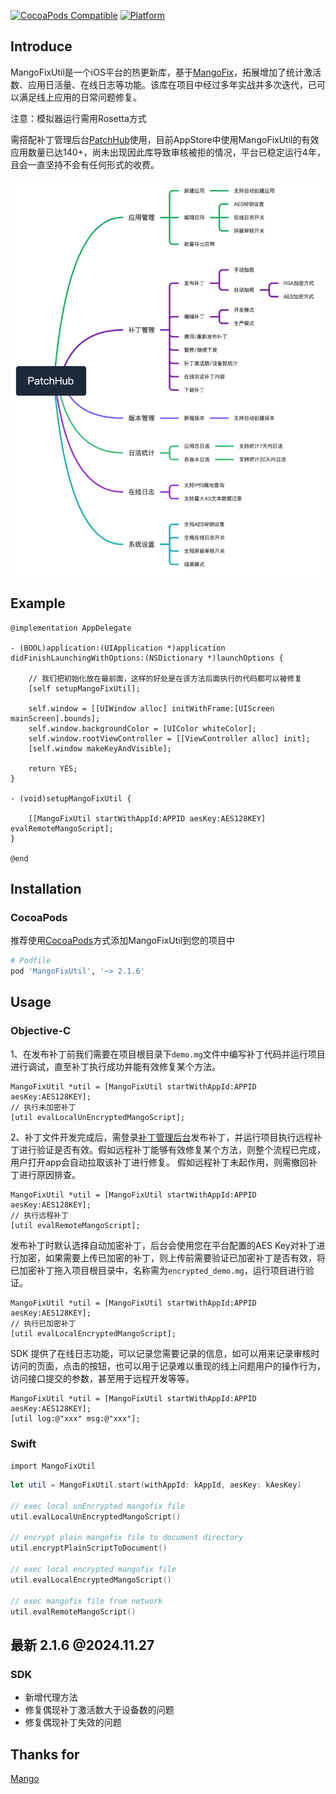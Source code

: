 [![CocoaPods Compatible](https://img.shields.io/cocoapods/v/MangoFixUtil.svg)](https://img.shields.io/cocoapods/v/MangoFixUtil.svg)
[![Platform](https://img.shields.io/cocoapods/p/MangoFixUtil.svg?style=flat)](http://cocoadocs.org/docsets/MangoFixUtil)

## Introduce

MangoFixUtil是一个iOS平台的热更新库，基于[MangoFix](https://github.com/YPLiang19/Mango)，拓展增加了统计激活数、应用日活量、在线日志等功能。该库在项目中经过多年实战并多次迭代，已可以满足线上应用的日常问题修复。

注意：模拟器运行需用Rosetta方式

需搭配补丁管理后台[PatchHub](https://patchhub.top/mangofix/login)使用，目前AppStore中使用MangoFixUtil的有效应用数量已达140+，尚未出现因此库导致审核被拒的情况，平台已稳定运行4年，且会一直坚持不会有任何形式的收费。

<div align="center">
    <img src="Assets/demoImage.png" width=900>
</div>

## Example

```objc
@implementation AppDelegate

- (BOOL)application:(UIApplication *)application didFinishLaunchingWithOptions:(NSDictionary *)launchOptions {

    // 我们把初始化放在最前面，这样的好处是在该方法后面执行的代码都可以被修复
    [self setupMangoFixUtil];
    
    self.window = [[UIWindow alloc] initWithFrame:[UIScreen mainScreen].bounds];
    self.window.backgroundColor = [UIColor whiteColor];
    self.window.rootViewController = [[ViewController alloc] init];
    [self.window makeKeyAndVisible];
            
    return YES;
}

- (void)setupMangoFixUtil {
    
    [[MangoFixUtil startWithAppId:APPID aesKey:AES128KEY] evalRemoteMangoScript];
}

@end
```
## Installation

### CocoaPods

推荐使用[CocoaPods](http://cocoapods.org)方式添加MangoFixUtil到您的项目中

```ruby
# Podfile
pod 'MangoFixUtil', '~> 2.1.6'
```

## Usage

### Objective-C

1、在发布补丁前我们需要在项目根目录下`demo.mg`文件中编写补丁代码并运行项目进行调试，直至补丁执行成功并能有效修复某个方法。

```objc
MangoFixUtil *util = [MangoFixUtil startWithAppId:APPID aesKey:AES128KEY];
// 执行未加密补丁
[util evalLocalUnEncryptedMangoScript];
```

2、补丁文件开发完成后，需登录[补丁管理后台](https://patchhub.top/mangofix/login)发布补丁，并运行项目执行远程补丁进行验证是否有效。假如远程补丁能够有效修复某个方法，则整个流程已完成，用户打开app会自动拉取该补丁进行修复。
假如远程补丁未起作用，则需撤回补丁进行原因排查。

```objc
MangoFixUtil *util = [MangoFixUtil startWithAppId:APPID aesKey:AES128KEY];
// 执行远程补丁
[util evalRemoteMangoScript];
```

发布补丁时默认选择自动加密补丁，后台会使用您在平台配置的AES Key对补丁进行加密，如果需要上传已加密的补丁，则上传前需要验证已加密补丁是否有效，将已加密补丁拖入项目根目录中，名称需为`encrypted_demo.mg`，运行项目进行验证。

```objc
MangoFixUtil *util = [MangoFixUtil startWithAppId:APPID aesKey:AES128KEY];
// 执行已加密补丁
[util evalLocalEncryptedMangoScript];
```

SDK 提供了在线日志功能，可以记录您需要记录的信息，如可以用来记录审核时访问的页面，点击的按钮，也可以用于记录难以重现的线上问题用户的操作行为，访问接口提交的参数，甚至用于远程开发等等。

```objc
MangoFixUtil *util = [MangoFixUtil startWithAppId:APPID aesKey:AES128KEY];
[util log:@"xxx" msg:@"xxx"];
```

### Swift
`import MangoFixUtil`

```swift
let util = MangoFixUtil.start(withAppId: kAppId, aesKey: kAesKey)

// exec local unEncrypted mangofix file
util.evalLocalUnEncryptedMangoScript()

// encrypt plain mangofix file to document directory
util.encryptPlainScriptToDocument()

// exec local encrypted mangofix file
util.evalLocalEncryptedMangoScript()

// exec mangofix file from network
util.evalRemoteMangoScript()

```

## 最新 2.1.6 @2024.11.27
### SDK
- 新增代理方法
- 修复偶现补丁激活数大于设备数的问题
- 修复偶现补丁失效的问题

## Thanks for
[Mango](https://github.com/YPLiang19/Mango)
